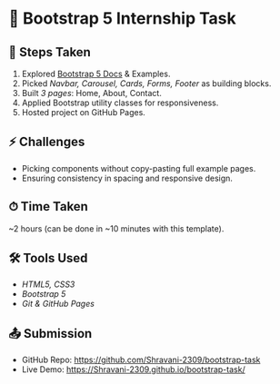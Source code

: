 # 🚀 Bootstrap 5 Internship Task

## 📌 Steps Taken
1. Explored [Bootstrap 5 Docs](https://getbootstrap.com/) & Examples.
2. Picked *Navbar, Carousel, Cards, Forms, Footer* as building blocks.
3. Built *3 pages*: Home, About, Contact.
4. Applied Bootstrap utility classes for responsiveness.
5. Hosted project on GitHub Pages.

## ⚡ Challenges
- Picking components without copy-pasting full example pages.
- Ensuring consistency in spacing and responsive design.

## ⏱ Time Taken
~2 hours (can be done in ~10 minutes with this template).

## 🛠 Tools Used
- *HTML5, CSS3*
- *Bootstrap 5*
- *Git & GitHub Pages*

## 📤 Submission
- GitHub Repo: https://github.com/Shravani-2309/bootstrap-task
- Live Demo: https://Shravani-2309.github.io/bootstrap-task/